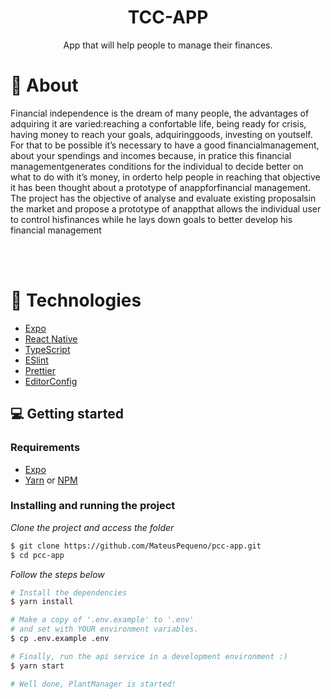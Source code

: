 <div align="center">
  <h1>TCC-APP</h1>
  <p> App that will help people to manage their finances.</p>
 
</div>

# 👀 About

Financial independence is the dream of many people, the advantages of adquiring it are varied:reaching a confortable life, being ready for crisis, having money to reach your goals, adquiringgoods, investing on youtself.  For that to be possible it’s necessary to have a good financialmanagement, about your spendings and incomes because, in pratice this financial managementgenerates conditions for the individual to decide better on what to do with it’s money, in orderto help people in reaching that objective it has been thought about a prototype of anappforfinancial management. The project has the objective of analyse and evaluate existing proposalsin the market and propose a prototype of anappthat allows the individual user to control hisfinances while he lays down goals to better develop his financial management





<br>
<br>


# 🚀 Technologies

  - [Expo](https://expo.io/)  
  - [React Native](https://reactnative.dev/)
  - [TypeScript](https://www.typescriptlang.org/)
  - [ESlint](https://eslint.org/)
  - [Prettier](https://prettier.io/)
  - [EditorConfig](https://editorconfig.org/)


## 💻 Getting started

### Requirements

- [Expo](https://expo.io/)  
- [Yarn](https://classic.yarnpkg.com/) or [NPM](https://www.npmjs.com/)

### Installing and running the project

*Clone the project and access the folder*

```bash
$ git clone https://github.com/MateusPequeno/pcc-app.git
$ cd pcc-app
```

*Follow the steps below*

```bash
# Install the dependencies
$ yarn install

# Make a copy of '.env.example' to '.env'
# and set with YOUR environment variables.
$ cp .env.example .env

# Finally, run the api service in a development environment :)
$ yarn start

# Well done, PlantManager is started!
```

<br>
